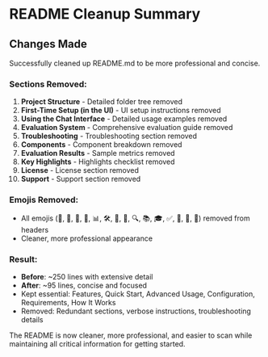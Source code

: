 # README Cleanup Summary

## Changes Made

Successfully cleaned up README.md to be more professional and concise.

### Sections Removed:
1. **Project Structure** - Detailed folder tree removed
2. **First-Time Setup (in the UI)** - UI setup instructions removed
3. **Using the Chat Interface** - Detailed usage examples removed
4. **Evaluation System** - Comprehensive evaluation guide removed
5. **Troubleshooting** - Troubleshooting section removed
6. **Components** - Component breakdown removed
7. **Evaluation Results** - Sample metrics removed
8. **Key Highlights** - Highlights checklist removed
9. **License** - License section removed
10. **Support** - Support section removed

### Emojis Removed:
- All emojis (🎯, 📁, 🚀, 💬, 📊, 🛠️, 🔧, 📝, 🔍, 📚, 🎓, ✅, 🌟, 📄, 🤝) removed from headers
- Cleaner, more professional appearance

### Result:
- **Before**: ~250 lines with extensive detail
- **After**: ~95 lines, concise and focused
- Kept essential: Features, Quick Start, Advanced Usage, Configuration, Requirements, How It Works
- Removed: Redundant sections, verbose instructions, troubleshooting details

The README is now cleaner, more professional, and easier to scan while maintaining all critical information for getting started.
